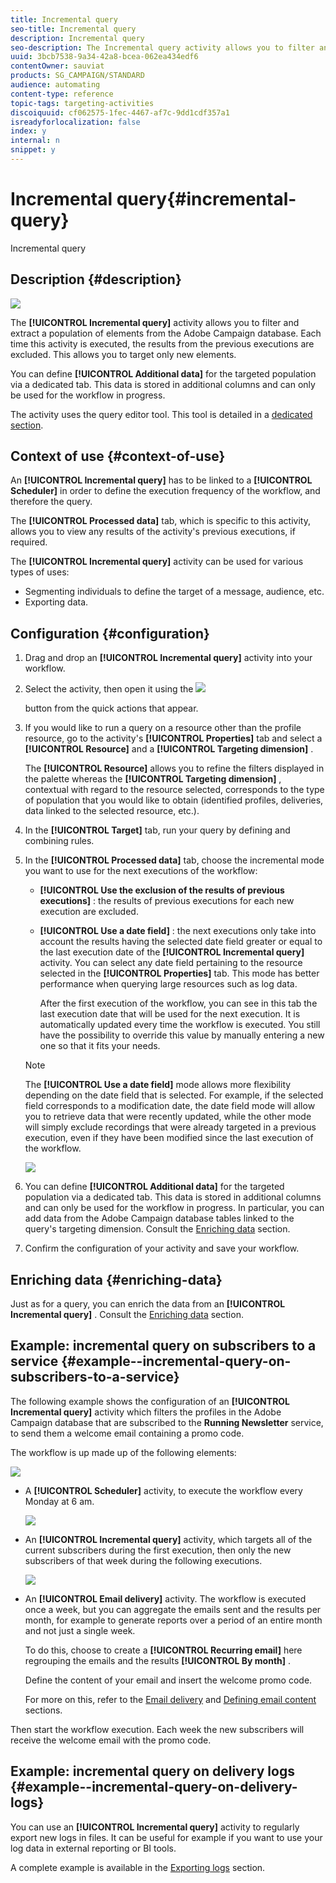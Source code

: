 ```yaml
---
title: Incremental query
seo-title: Incremental query
description: Incremental query
seo-description: The Incremental query activity allows you to filter and extract a population of elements from the Adobe Campaign database.
uuid: 3bcb7538-9a34-42a8-bcea-062ea434edf6
contentOwner: sauviat
products: SG_CAMPAIGN/STANDARD
audience: automating
content-type: reference
topic-tags: targeting-activities
discoiquuid: cf062575-1fec-4467-af7c-9dd1cdf357a1
isreadyforlocalization: false
index: y
internal: n
snippet: y
---
```


# Incremental query{#incremental-query}

Incremental query

## Description {#description}

![](assets/incremental.png)

The **[!UICONTROL Incremental query]** activity allows you to filter and extract a population of elements from the Adobe Campaign database. Each time this activity is executed, the results from the previous executions are excluded. This allows you to target only new elements.

You can define **[!UICONTROL Additional data]** for the targeted population via a dedicated tab. This data is stored in additional columns and can only be used for the workflow in progress.

The activity uses the query editor tool. This tool is detailed in a [dedicated section](../../automating/using/editing-queries.md#about-query-editor).

## Context of use {#context-of-use}

An **[!UICONTROL Incremental query]** has to be linked to a **[!UICONTROL Scheduler]** in order to define the execution frequency of the workflow, and therefore the query.

The **[!UICONTROL Processed data]** tab, which is specific to this activity, allows you to view any results of the activity's previous executions, if required.

The **[!UICONTROL Incremental query]** activity can be used for various types of uses:

* Segmenting individuals to define the target of a message, audience, etc.
* Exporting data.

## Configuration {#configuration}

1. Drag and drop an **[!UICONTROL Incremental query]** activity into your workflow.
1. Select the activity, then open it using the  ![](assets/edit_darkgrey-24px.png)

   button from the quick actions that appear.
1. If you would like to run a query on a resource other than the profile resource, go to the activity's **[!UICONTROL Properties]** tab and select a **[!UICONTROL Resource]** and a **[!UICONTROL Targeting dimension]** .

   The **[!UICONTROL Resource]** allows you to refine the filters displayed in the palette whereas the **[!UICONTROL Targeting dimension]** , contextual with regard to the resource selected, corresponds to the type of population that you would like to obtain (identified profiles, deliveries, data linked to the selected resource, etc.).

1. In the **[!UICONTROL Target]** tab, run your query by defining and combining rules.
1. In the **[!UICONTROL Processed data]** tab, choose the incremental mode you want to use for the next executions of the workflow:

    * **[!UICONTROL Use the exclusion of the results of previous executions]** : the results of previous executions for each new execution are excluded.
    * **[!UICONTROL Use a date field]** : the next executions only take into account the results having the selected date field greater or equal to the last execution date of the **[!UICONTROL Incremental query]** activity. You can select any date field pertaining to the resource selected in the **[!UICONTROL Properties]** tab. This mode has better performance when querying large resources such as log data.

      After the first execution of the workflow, you can see in this tab the last execution date that will be used for the next execution. It is automatically updated every time the workflow is executed. You still have the possibility to override this value by manually entering a new one so that it fits your needs.

   >[!NOTE]
   >
   >The **[!UICONTROL Use a date field]** mode allows more flexibility depending on the date field that is selected. For example, if the selected field corresponds to a modification date, the date field mode will allow you to retrieve data that were recently updated, while the other mode will simply exclude recordings that were already targeted in a previous execution, even if they have been modified since the last execution of the workflow.

   ![](assets/incremental_query_usedatefield.png)

1. You can define **[!UICONTROL Additional data]** for the targeted population via a dedicated tab. This data is stored in additional columns and can only be used for the workflow in progress. In particular, you can add data from the Adobe Campaign database tables linked to the query's targeting dimension. Consult the [Enriching data](../../automating/using/query.md#enriching-data) section.
1. Confirm the configuration of your activity and save your workflow.

## Enriching data {#enriching-data}

Just as for a query, you can enrich the data from an **[!UICONTROL Incremental query]** . Consult the [Enriching data](../../automating/using/query.md#enriching-data) section.

## Example: incremental query on subscribers to a service {#example--incremental-query-on-subscribers-to-a-service}

The following example shows the configuration of an **[!UICONTROL Incremental query]** activity which filters the profiles in the Adobe Campaign database that are subscribed to the **Running Newsletter** service, to send them a welcome email containing a promo code.

The workflow is up made up of the following elements:

![](assets/incremental_query_example1.png)

* A **[!UICONTROL Scheduler]** activity, to execute the workflow every Monday at 6 am.

  ![](assets/incremental_query_example2.png)

* An **[!UICONTROL Incremental query]** activity, which targets all of the current subscribers during the first execution, then only the new subscribers of that week during the following executions.

  ![](assets/incremental_query_example3.png)

* An **[!UICONTROL Email delivery]** activity. The workflow is executed once a week, but you can aggregate the emails sent and the results per month, for example to generate reports over a period of an entire month and not just a single week.

  To do this, choose to create a **[!UICONTROL Recurring email]** here regrouping the emails and the results **[!UICONTROL By month]** .

  Define the content of your email and insert the welcome promo code.

  For more on this, refer to the [Email delivery](../../automating/using/email-delivery.md) and [Defining email content](../../designing/using/about-personalization.md) sections.

Then start the workflow execution. Each week the new subscribers will receive the welcome email with the promo code.

## Example: incremental query on delivery logs {#example--incremental-query-on-delivery-logs}

You can use an **[!UICONTROL Incremental query]** activity to regularly export new logs in files. It can be useful for example if you want to use your log data in external reporting or BI tools.

A complete example is available in the [Exporting logs](../../automating/using/exporting-logs.md) section.
